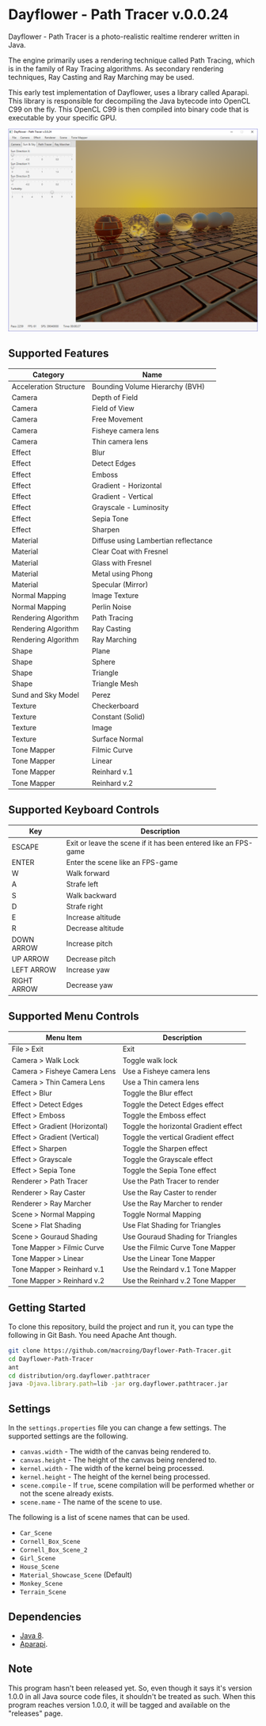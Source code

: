 Dayflower - Path Tracer v.0.0.24
================================
Dayflower - Path Tracer is a photo-realistic realtime renderer written in Java.

The engine primarily uses a rendering technique called Path Tracing, which is in the family of Ray Tracing algorithms. As secondary rendering techniques, Ray Casting and Ray Marching may be used.

This early test implementation of Dayflower, uses a library called Aparapi. This library is responsible for decompiling the Java bytecode into OpenCL C99 on the fly. This OpenCL C99 is then compiled into binary code that is executable by your specific GPU.

![alt text](https://github.com/macroing/Dayflower-Path-Tracer/blob/master/images/Dayflower-Engine.png "Dayflower Path Tracer")

Supported Features
------------------
| Category               | Name                                 |
| ---------------------- | ------------------------------------ |
| Acceleration Structure | Bounding Volume Hierarchy (BVH)      |
| Camera                 | Depth of Field                       |
| Camera                 | Field of View                        |
| Camera                 | Free Movement                        |
| Camera                 | Fisheye camera lens                  |
| Camera                 | Thin camera lens                     |
| Effect                 | Blur                                 |
| Effect                 | Detect Edges                         |
| Effect                 | Emboss                               |
| Effect                 | Gradient - Horizontal                |
| Effect                 | Gradient - Vertical                  |
| Effect                 | Grayscale - Luminosity               |
| Effect                 | Sepia Tone                           |
| Effect                 | Sharpen                              |
| Material               | Diffuse using Lambertian reflectance |
| Material               | Clear Coat with Fresnel              |
| Material               | Glass with Fresnel                   |
| Material               | Metal using Phong                    |
| Material               | Specular (Mirror)                    |
| Normal Mapping         | Image Texture                        |
| Normal Mapping         | Perlin Noise                         |
| Rendering Algorithm    | Path Tracing                         |
| Rendering Algorithm    | Ray Casting                          |
| Rendering Algorithm    | Ray Marching                         |
| Shape                  | Plane                                |
| Shape                  | Sphere                               |
| Shape                  | Triangle                             |
| Shape                  | Triangle Mesh                        |
| Sund and Sky Model     | Perez                                |
| Texture                | Checkerboard                         |
| Texture                | Constant (Solid)                     |
| Texture                | Image                                |
| Texture                | Surface Normal                       |
| Tone Mapper            | Filmic Curve                         |
| Tone Mapper            | Linear                               |
| Tone Mapper            | Reinhard v.1                         |
| Tone Mapper            | Reinhard v.2                         |

Supported Keyboard Controls
---------------------------
| Key         | Description                                                     |
| ----------- | --------------------------------------------------------------- |
| ESCAPE      | Exit or leave the scene if it has been entered like an FPS-game |
| ENTER       | Enter the scene like an FPS-game                                |
| W           | Walk forward                                                    |
| A           | Strafe left                                                     |
| S           | Walk backward                                                   |
| D           | Strafe right                                                    |
| E           | Increase altitude                                               |
| R           | Decrease altitude                                               |
| DOWN ARROW  | Increase pitch                                                  |
| UP ARROW    | Decrease pitch                                                  |
| LEFT ARROW  | Increase yaw                                                    |
| RIGHT ARROW | Decrease yaw                                                    |

Supported Menu Controls
-----------------------
| Menu Item                      | Description                           |
| ------------------------------ | ------------------------------------- |
| File > Exit                    | Exit                                  |
| Camera > Walk Lock             | Toggle walk lock                      |
| Camera > Fisheye Camera Lens   | Use a Fisheye camera lens             |
| Camera > Thin Camera Lens      | Use a Thin camera lens                |
| Effect > Blur                  | Toggle the Blur effect                |
| Effect > Detect Edges          | Toggle the Detect Edges effect        |
| Effect > Emboss                | Toggle the Emboss effect              |
| Effect > Gradient (Horizontal) | Toggle the horizontal Gradient effect |
| Effect > Gradient (Vertical)   | Toggle the vertical Gradient effect   |
| Effect > Sharpen               | Toggle the Sharpen effect             |
| Effect > Grayscale             | Toggle the Grayscale effect           |
| Effect > Sepia Tone            | Toggle the Sepia Tone effect          |
| Renderer > Path Tracer         | Use the Path Tracer to render         |
| Renderer > Ray Caster          | Use the Ray Caster to render          |
| Renderer > Ray Marcher         | Use the Ray Marcher to render         |
| Scene > Normal Mapping         | Toggle Normal Mapping                 |
| Scene > Flat Shading           | Use Flat Shading for Triangles        |
| Scene > Gouraud Shading        | Use Gouraud Shading for Triangles     |
| Tone Mapper > Filmic Curve     | Use the Filmic Curve Tone Mapper      |
| Tone Mapper > Linear           | Use the Linear Tone Mapper            |
| Tone Mapper > Reinhard v.1     | Use the Reindard v.1 Tone Mapper      |
| Tone Mapper > Reinhard v.2     | Use the Reinhard v.2 Tone Mapper      |

Getting Started
---------------
To clone this repository, build the project and run it, you can type the following in Git Bash. You need Apache Ant though.
```bash
git clone https://github.com/macroing/Dayflower-Path-Tracer.git
cd Dayflower-Path-Tracer
ant
cd distribution/org.dayflower.pathtracer
java -Djava.library.path=lib -jar org.dayflower.pathtracer.jar
```

Settings
--------
In the ``settings.properties`` file you can change a few settings. The supported settings are the following.
* ``canvas.width`` - The width of the canvas being rendered to.
* ``canvas.height`` - The height of the canvas being rendered to.
* ``kernel.width`` - The width of the kernel being processed.
* ``kernel.height`` - The height of the kernel being processed.
* ``scene.compile`` - If ``true``, scene compilation will be performed whether or not the scene already exists.
* ``scene.name`` - The name of the scene to use.

The following is a list of scene names that can be used.
* ``Car_Scene``
* ``Cornell_Box_Scene``
* ``Cornell_Box_Scene_2``
* ``Girl_Scene``
* ``House_Scene``
* ``Material_Showcase_Scene`` (Default)
* ``Monkey_Scene``
* ``Terrain_Scene``

Dependencies
------------
 - [Java 8](http://www.java.com).
 - [Aparapi](https://github.com/macroing/aparapi).

Note
----
This program hasn't been released yet. So, even though it says it's version 1.0.0 in all Java source code files, it shouldn't be treated as such. When this program reaches version 1.0.0, it will be tagged and available on the "releases" page.